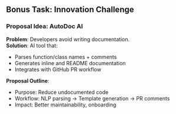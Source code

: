 ## **Bonus Task: Innovation Challenge**

### **Proposal Idea: AutoDoc AI**

**Problem**: Developers avoid writing documentation.  
 **Solution**: AI tool that:

* Parses function/class names \+ comments  
* Generates inline and README documentation  
* Integrates with GitHub PR workflow

**Proposal Outline**:

* Purpose: Reduce undocumented code  
* Workflow: NLP parsing → Template generation → PR comments  
* Impact: Better maintainability, onboarding

